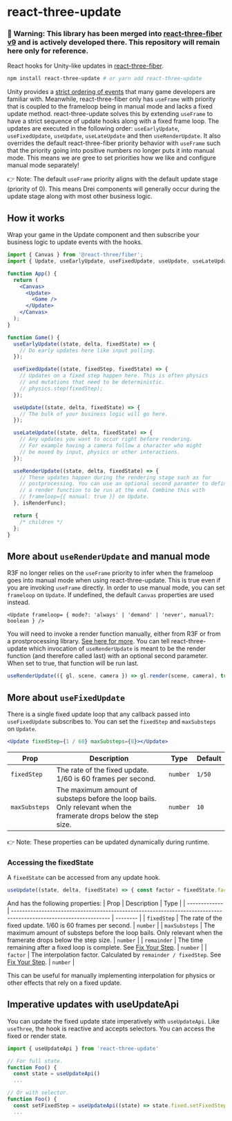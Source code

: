 # react-three-update

### 🚨 Warning: This library has been merged into [react-three-fiber v9](https://github.com/pmndrs/react-three-fiber/tree/v9) and is actively developed there. This repository will remain here only for reference.

React hooks for Unity-like updates in [react-three-fiber](https://github.com/pmndrs/react-three-fiber).

```bash
npm install react-three-update # or yarn add react-three-update
```

Unity provides a [strict ordering of events](https://docs.unity3d.com/Manual/ExecutionOrder.html) that many game developers are familiar with. Meanwhile, react-three-fiber only has `useFrame` with priority that is coupled to the frameloop being in manual mode and lacks a fixed update method. react-three-update solves this by extending `useFrame` to have a strict sequence of update hooks along with a fixed frame loop. The updates are executed in the following order: `useEarlyUpdate`, `useFixedUpdate`, `useUpdate`, `useLateUpdate` and then `useRenderUpdate`. It also overrides the default react-three-fiber priority behavior with `useFrame` such that the priority going into positive numbers no longer puts it into manual mode. This means we are gree to set priorities how we like and configure manual mode separately!

👉 Note: The default `useFrame` priority aligns with the default update stage (priority of 0). This means Drei components will generally occur during the update stage along with most other business logic.

## How it works

Wrap your game in the Update component and then subscribe your business logic to update events with the hooks.

```jsx
import { Canvas } from '@react-three/fiber';
import { Update, useEarlyUpdate, useFixedUpdate, useUpdate, useLateUpdate, useRenderUpdate } from 'react-three-update';

function App() {
  return (
    <Canvas>
      <Update>
        <Game />
      </Update>
    </Canvas>
  );
}

function Game() {
  useEarlyUpdate((state, delta, fixedState) => {
    // Do early updates here like input polling.
  });

  useFixedUpdate((state, fixedStep, fixedState) => {
    // Updates on a fixed step happen here. This is often physics
    // and mutations that need to be deterministic.
    // physics.step(fixedStep);
  });

  useUpdate((state, delta, fixedState) => {
    // The bulk of your business logic will go here.
  });

  useLateUpdate((state, delta, fixedState) => {
    // Any updates you want to occur right before rendering.
    // For example having a camera follow a character who might
    // be moved by input, physics or other interactions.
  });

  useRenderUpdate((state, delta, fixedState) => {
    // These updates happen during the rendering stage such as for
    // postprocessing. You can use an optional second paramter to define
    // a render function to be run at the end. Combine this with
    // frameloop={{ manual: true }} on Update.
  }, isRenderFunc);

  return {
    /* children */
  };
}
```

## More about `useRenderUpdate` and manual mode

R3F no longer relies on the `useFrame` priority to infer when the frameloop goes into manual mode when using react-three-update. This is true even if you are invoking `useFrame` directly. In order to use manual mode, you can set `frameloop` on `Update`. If undefined, the default `Canvas` properties are used instead.

```tsx
<Update frameloop= { mode?: 'always' | 'demand' | 'never', manual?: boolean } />
```

You will need to invoke a render function manually, either from R3F or from a prostprocessing library. [See here for more](https://docs.pmnd.rs/react-three-fiber/api/hooks#taking-over-the-render-loop). You can tell react-three-update which invocation of `useRenderUpdate` is meant to be the render function (and therefore called last) with an optional second parameter. When set to true, that function will be run last.

```jsx
useRenderUpdate(({ gl, scene, camera }) => gl.render(scene, camera), true);
```

## More about `useFixedUpdate`

There is a single fixed update loop that any callback passed into `useFixedUpdate` subscribes to. You can set the `fixedStep` and `maxSubsteps` on `Update`.

```jsx
<Update fixedStep={1 / 60} maxSubsteps={8}></Update>
```

| Prop          | Description                                                                                                       | Type     | Default |
| ------------- | ----------------------------------------------------------------------------------------------------------------- | -------- | ------- |
| `fixedStep`   | The rate of the fixed update. 1/60 is 60 frames per second.                                                       | `number` | `1/50`  |
| `maxSubsteps` | The maximum amount of substeps before the loop bails. Only relevant when the framerate drops below the step size. | `number` | `10`    |

👉 Note: These properties can be updated dynamically during runtime.

### Accessing the fixedState

A `fixedState` can be accessed from any update hook.

```jsx
useUpdate((state, delta, fixedState) => { const factor = fixedState.factor }
```

And has the following properties:
| Prop | Description | Type |
| ------------- | ----------------------------------------------------------------------------------------------------------------- | -------- |
| `fixedStep` | The rate of the fixed update. 1/60 is 60 frames per second. | `number` |
| `maxSubsteps` | The maximum amount of substeps before the loop bails. Only relevant when the framerate drops below the step size. | `number` |
| `remainder` | The time remaining after a fixed loop is complete. See [Fix Your Step](https://gafferongames.com/post/fix_your_timestep#the-final-touch). | `number` |
| `factor` | The interpolation factor. Calculated by `remainder / fixedStep`. See [Fix Your Step](https://gafferongames.com/post/fix_your_timestep#the-final-touch). | `number` |

This can be useful for manually implementing interpolation for physics or other effects that rely on a fixed update.

## Imperative updates with useUpdateApi

You can update the fixed update state imperatively with `useUpdateApi`. Like `useThree`, the hook is reactive and accepts selectors. You can access the fixed or render state.

```jsx
import { useUpdateApi } from 'react-three-update'

// For full state.
function Foo() {
  const state = useUpdateApi()
  ...

// Or with selector.
function Foo() {
  const setFixedStep = useUpdateApi((state) => state.fixed.setFixedStep);
  ...
```
